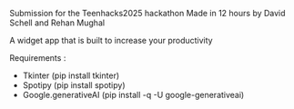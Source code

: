 Submission for the Teenhacks2025 hackathon
Made in 12 hours by David Schell and Rehan Mughal

A widget app that is built to increase your productivity

Requirements :
 - Tkinter                 (pip install tkinter)
 - Spotipy                 (pip install spotipy)
 - Google.generativeAI     (pip install -q -U google-generativeai)
